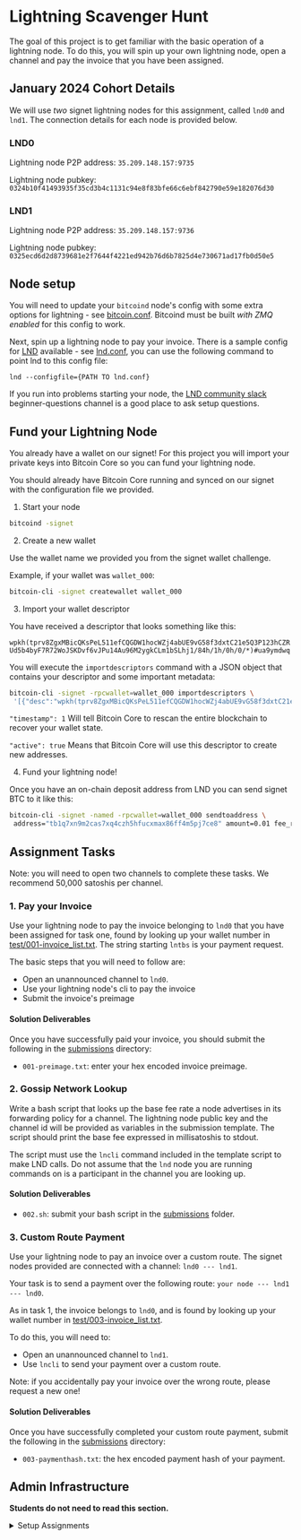 # Lightning Scavenger Hunt

The goal of this project is to get familiar with the basic operation of
a lightning node. To do this, you will spin up your own lightning node, 
open a channel and pay the invoice that you have been assigned.

## January 2024 Cohort Details

We will use *two* signet lightning nodes for this assignment, called `lnd0` and 
`lnd1`. The connection details for each node is provided below.

### LND0

Lightning node P2P address: `35.209.148.157:9735`

Lightning node pubkey: `0324b10f41493935f35cd3b4c1131c94e8f83bfe66c6ebf842790e59e182076d30`

### LND1

Lightning node P2P address: `35.209.148.157:9736`

Lightning node pubkey: `0325ecd6d2d8739681e2f7644f4221ed942b76d6b7825d4e730671ad17fb0d50e5`


## Node setup

You will need to update your `bitcoind` node's config with some extra 
options for lightning - see [bitcoin.conf](/conf/bitcoin.conf). 
Bitcoind must be built *with ZMQ enabled* for this config to work.

Next, spin up a lightning node to pay your invoice. There is a sample 
config for [LND](https://github.com/lightningnetwork/lnd) available - 
see [lnd.conf](/conf/lnd.conf), you can use the following command to 
point lnd to this config file: 

`lnd --configfile={PATH TO lnd.conf}`

If you run into problems starting your node, the [LND community slack](https://lightning.engineering/slack.html)
beginner-questions channel is a good place to ask setup questions. 

## Fund your Lightning Node

You already have a wallet on our signet! For this project you will import
your private keys into Bitcoin Core so you can fund your lightning node.

You should already have Bitcoin Core running and synced on our signet with the
configuration file we provided.

1. Start your node

```sh
bitcoind -signet
```

2. Create a new wallet

Use the wallet name we provided you from the signet wallet challenge.

Example, if your wallet was `wallet_000`:

```sh
bitcoin-cli -signet createwallet wallet_000
```

3. Import your wallet descriptor

You have received a descriptor that looks something like this:

`wpkh(tprv8ZgxMBicQKsPeL511efCQGDW1hocWZj4abUE9vG58f3dxtC21e5Q3P123hCZRUd5b4byF7R72WoJSKDvf6vJPu14Au96M2ygkCLm1bSLhj1/84h/1h/0h/0/*)#ua9ymdwq`

You will execute the `importdescriptors` command with a JSON object 
that contains your descriptor and some important metadata:

```sh
bitcoin-cli -signet -rpcwallet=wallet_000 importdescriptors \
 '[{"desc":"wpkh(tprv8ZgxMBicQKsPeL511efCQGDW1hocWZj4abUE9vG58f3dxtC21e5Q3P123hCZRUd5b4byF7R72WoJSKDvf6vJPu14Au96M2ygkCLm1bSLhj1/84h/1h/0h/0/*)#ua9ymdwq", "timestamp":1, "active":true}]'
```

`"timestamp": 1` Will tell Bitcoin Core to rescan the entire blockchain 
to recover your wallet state.

`"active": true` Means that Bitcoin Core will use this descriptor to 
create new addresses.

4. Fund your lightning node!

Once you have an on-chain deposit address from LND you can send signet 
BTC to it like this:

```sh
bitcoin-cli -signet -named -rpcwallet=wallet_000 sendtoaddress \
 address="tb1q7xn9m2cas7xq4czh5hfucxmax86ff4m5pj7ce8" amount=0.01 fee_rate=1
```

## Assignment Tasks

Note: you will need to open two channels to complete these tasks. We
recommend 50,000 satoshis per channel.

### 1. Pay your Invoice

Use your lightning node to pay the invoice belonging to `lnd0` that you have 
been assigned for task one, found by looking up your wallet number in 
[test/001-invoice_list.txt](test/001-invoice_list.txt). The string starting 
`lntbs` is your payment request.

The basic steps that you will need to follow are: 
* Open an unannounced channel to `lnd0`.
* Use your lightning node's cli to pay the invoice
* Submit the invoice's preimage

#### Solution Deliverables

Once you have successfully paid your invoice, you should submit the 
following in the [submissions](/submissions) directory:
* `001-preimage.txt`: enter your hex encoded invoice preimage.

### 2. Gossip Network Lookup

Write a bash script that looks up the base fee rate a node advertises in its
forwarding policy for a channel. The lightning node public key and the channel 
id will be provided as variables in the submission template. The script should 
print the base fee expressed in millisatoshis to stdout.

The script must use the `lncli` command included in the template script to make
LND calls. Do not assume that the `lnd` node you are running commands on is a 
participant in the channel you are looking up.

#### Solution Deliverables

* `002.sh`: submit your bash script in the [submissions](/submissions) folder.

### 3. Custom Route Payment

Use your lightning node to pay an invoice over a custom route. The signet 
nodes provided are connected with a channel: `lnd0 --- lnd1`.

Your task is to send a payment over the following route: 
`your node --- lnd1 --- lnd0`.

As in task 1, the invoice belongs to `lnd0`, and is found by looking up your 
wallet number in [test/003-invoice_list.txt](test/003-invoice_list.txt).

To do this, you will need to: 
* Open an unannounced channel to `lnd1`.
* Use `lncli` to send your payment over a custom route.

Note: if you accidentally pay your invoice over the wrong route, please request
a new one! 

#### Solution Deliverables

Once you have successfully completed your custom route payment, submit the 
following in the [submissions](/submissions) directory:
* `003-paymenthash.txt`: the hex encoded payment hash of your payment.

## Admin Infrastructure

**Students do not need to read this section.**

<details>
    <summary>Setup Assignments</summary>

This assignment requires two LND nodes, running on signet that are connected 
with a large channel. They will be referred to as `lnd0` and `lnd1`, and sample 
config files are provided [here](/conf).

Steps to set up:
* Run `lnd0`: `lnd --n=signet`
* Run `lnd1`: `lnd -n=signet --lnddir=.lnd1`
* Fund each node with coins and mine 6 blocks to make the funds available. 
* Open a channel from `lnd1` to `lnd0` using [channel-setup.sh](./channel-setup.sh).
* Mine 6 blocks to confirm the channel.
* Open ports `9735` and `9736` so that students can connect to LND.
* Open port `10009` so that the CI can check values on `lnd0`.
* Use `lnd0/1 getinfo` to provide the public key and IP address of each node 
  in the section above.

### Assignment 1

Assignment Setup:
* Use [invoice-setup.sh](./invoice-setup.sh) to create invoices for each 
  student: `./invoice-setup.sh {number of students}`
* Copy the output of this script into `test/001-invoice_list.txt` to provide the 
  autograder with value to check student solutions against.

### Assignment 2

Assignment Setup:
* Use [policy-setup.sh](./policy-setup.sh) to set a custom channel policy 
  once the channel has confirmed.

### Assignment 3

Assignment Setup - Create Invoices:
* Use [invoice-setup.sh](./invoice-setup.sh) to create invoices for each 
  student: `./invoice-setup.sh {number of students}`
* Copy the output of this script into `test/003-invoice_list.txt` to provide the 
  autograder with value to check student solutions against.

Assignment Setup - CI Checks: 
* Copy the following artifacts for `lnd0` to allow the CI query it:
  * `tls.cert` -> [test/lnd0-tls.cert](./test/lnd0-tls.cert).
  * `/data/chain/bitcoin/signet/readonly.macaroon` -> [test/lnd0-readonly.macaroon](./test/lnd0-readonly.macaroon)


Note: It is possible that many student attempts may unbalance the channel you 
open (ie, `lnd1` runs out of liquidity to send to `lnd0`). If students 
complain about `TEMPORARY_CHANNEL_FAILURE` check up on your nodes and re-run 
[channel-setup.sh](./channel-setup.sh) if necessary.

</details>
